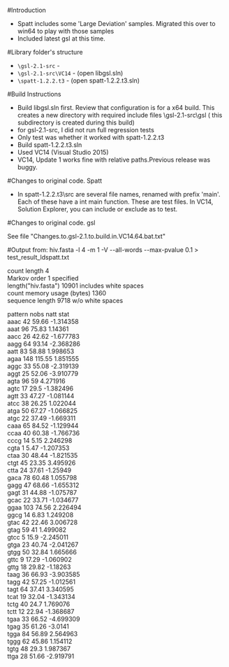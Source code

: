 #Introduction

+	Spatt includes some 'Large Deviation' samples.  Migrated this over to win64
to play with those samples
+	Included latest gsl at this time.

#Library folder's structure

* `\gsl-2.1-src` - 
* `\gsl-2.1-src\VC14` -   (open libgsl.sln)
* `\spatt-1.2.2.t3` -      (open spatt-1.2.2.t3.sln)

#Build Instructions

+	Build libgsl.sln first. Review that configuration is for a x64 build. This creates a new directory with required include files
\gsl-2.1-src\gsl ( this subdirectory is created during this build)
+	for gsl-2.1-src, I did not run full regression tests
+	Only test was whether it worked with spatt-1.2.2.t3
+	Build spatt-1.2.2.t3.sln
+	Used VC14 (Visual Studio 2015)
+	VC14, Update 1 works fine with relative paths.Previous release was buggy.

#Changes to original code. Spatt

+	In spatt-1.2.2.t3\src  are several file names, renamed with prefix 'main'.
	Each of these have a int main function.  These are test files.
	In VC14, Solution Explorer, you can include or exclude as to test.
	
#Changes to original code. gsl

See file "Changes.to.gsl-2.1.to.build.in.VC14.64.bat.txt"

#Output from:
hiv.fasta -l 4 -m 1 -V --all-words --max-pvalue 0.1 > test_result_ldspatt.txt

count length  			4			
Markov order 1 specified						
length("hiv.fasta")			10901		includes white spaces	
count memory usage (bytes) 			1360			
sequence length			9718		w/o white spaces	
						
						
pattern	nobs	natt	stat			
aaac	42	59.66	-1.314358			
aaat	96	75.83	1.14361			
aacc	26	42.62	-1.677783			
aagg	64	93.14	-2.368286			
aatt	83	58.88	1.998653			
agaa	148	115.55	1.851555			
aggc	33	55.08	-2.319139			
aggt	25	52.06	-3.910779			
agta	96	59	4.271916			
agtc	17	29.5	-1.382496			
agtt	33	47.27	-1.081144			
atcc	38	26.25	1.022044			
atga	50	67.27	-1.066825			
atgc	22	37.49	-1.669311			
caaa	65	84.52	-1.129944			
ccaa	40	60.38	-1.766736			
cccg	14	5.15	2.246298			
cgta	1	5.47	-1.207353			
ctaa	30	48.44	-1.821535			
ctgt	45	23.35	3.495926			
ctta	24	37.61	-1.25949			
gaca	78	60.48	1.055798			
gagg	47	68.66	-1.655312			
gagt	31	44.88	-1.075787			
gcac	22	33.71	-1.034677			
ggaa	103	74.56	2.226494			
ggcg	14	6.83	1.249208			
gtac	42	22.46	3.006728			
gtag	59	41	1.499082			
gtcc	5	15.9	-2.245011			
gtga	23	40.74	-2.041267			
gtgg	50	32.84	1.665666			
gttc	9	17.29	-1.060902			
gttg	18	29.82	-1.18263			
taag	36	66.93	-3.903585			
tagg	42	57.25	-1.012561			
tagt	64	37.41	3.340595			
tcat	19	32.04	-1.343134			
tctg	40	24.7	1.769076			
tctt	12	22.94	-1.368687			
tgaa	33	66.52	-4.699309			
tgag	35	61.26	-3.0141			
tgga	84	56.89	2.564963			
tggg	62	45.86	1.154112			
tgtg	48	29.3	1.987367			
ttga	28	51.66	-2.919791			
